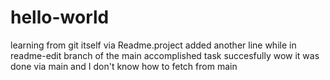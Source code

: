 # hello-world
learning from git itself via Readme.project
added another line while in readme-edit branch of the main
accomplished task succesfully
wow it was done via main and I don't know how to fetch from main

